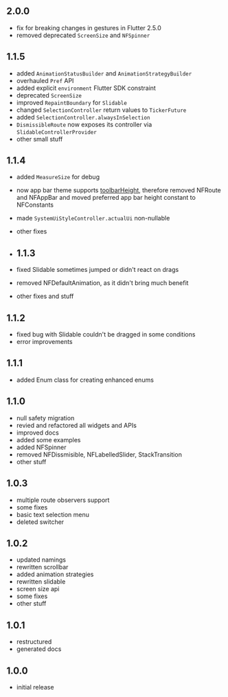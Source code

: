 ## 2.0.0

* fix for breaking changes in gestures in Flutter 2.5.0
* removed deprecated `ScreenSize` and `NFSpinner`

## 1.1.5

* added `AnimationStatusBuilder` and `AnimationStrategyBuilder`
* overhauled `Pref` API
* added explicit `environment` Flutter SDK constraint
* deprecated `ScreenSize`
* improved `RepaintBoundary` for `Slidable`
* changed `SelectionController` return values to `TickerFuture`
* added `SelectionController.alwaysInSelection`
* `DismissibleRoute` now exposes its controller via `SlidableControllerProvider`
* other small stuff

## 1.1.4

* added `MeasureSize` for debug
* now app bar theme supports [toolbarHeight](https://github.com/flutter/flutter/pull/80467), therefore removed NFRoute and NFAppBar and moved preferred app bar height constant to NFConstants
* made `SystemUiStyleController.actualUi` non-nullable
* other fixes

* ## 1.1.3

* fixed Slidable sometimes jumped or didn't react on drags
* removed NFDefaultAnimation, as it didn't bring much benefit
* other fixes and stuff

## 1.1.2

* fixed bug with Slidable couldn't be dragged in some conditions
* error improvements

## 1.1.1

* added Enum class for creating enhanced enums

## 1.1.0

* null safety migration
* revied and refactored all widgets and APIs
* improved docs
* added some examples
* added NFSpinner
* removed NFDissmisible, NFLabelledSlider, StackTransition
* other stuff
 
## 1.0.3

* multiple route observers support
* some fixes
* basic text selection menu
* deleted switcher

## 1.0.2

* updated namings
* rewritten scrollbar
* added animation strategies
* rewritten slidable
* screen size api
* some fixes
* other stuff

## 1.0.1

* restructured
* generated docs
 
## 1.0.0

* initial release
